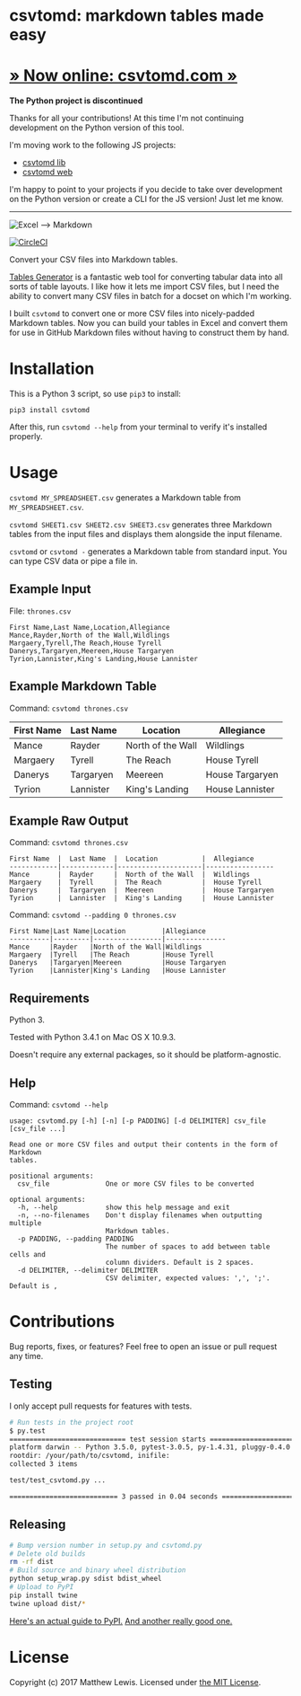 # csvtomd: markdown tables made easy

# [» Now online: csvtomd.com »](https://csvtomd.com)

**The Python project is discontinued**

Thanks for all your contributions! At this time I'm not continuing development on the Python version of this tool.

I'm moving work to the following JS projects:

* [csvtomd lib](https://github.com/mplewis/csvtomd-lib)
* [csvtomd web](https://github.com/mplewis/csvtomd-web)

I'm happy to point to your projects if you decide to take over development on the Python version or create a CLI for the JS version! Just let me know.

-----

![Excel —> Markdown](http://mplewis.com/files/csvtomd.png?)

[![CircleCI](https://circleci.com/gh/mplewis/csvtomd.svg?style=svg)](https://circleci.com/gh/mplewis/csvtomd)

Convert your CSV files into Markdown tables.

[Tables Generator](http://www.tablesgenerator.com/markdown_tables) is a fantastic web tool for converting tabular data into all sorts of table layouts. I like how it lets me import CSV files, but I need the ability to convert many CSV files in batch for a docset on which I'm working.

I built `csvtomd` to convert one or more CSV files into nicely-padded Markdown tables. Now you can build your tables in Excel and convert them for use in GitHub Markdown files without having to construct them by hand.

# Installation

This is a Python 3 script, so use `pip3` to install:

```
pip3 install csvtomd
```

After this, run `csvtomd --help` from your terminal to verify it's installed properly.

# Usage

`csvtomd MY_SPREADSHEET.csv` generates a Markdown table from `MY_SPREADSHEET.csv`.

`csvtomd SHEET1.csv SHEET2.csv SHEET3.csv` generates three Markdown tables from the input files and displays them alongside the input filename.

`csvtomd` or `csvtomd -` generates a Markdown table from standard input. You can type CSV data or pipe a file in.

## Example Input

File: `thrones.csv`

```
First Name,Last Name,Location,Allegiance
Mance,Rayder,North of the Wall,Wildlings
Margaery,Tyrell,The Reach,House Tyrell
Danerys,Targaryen,Meereen,House Targaryen
Tyrion,Lannister,King's Landing,House Lannister
```

## Example Markdown Table

Command: `csvtomd thrones.csv`

First Name  |  Last Name  |  Location           |  Allegiance
------------|-------------|---------------------|-----------------
Mance       |  Rayder     |  North of the Wall  |  Wildlings
Margaery    |  Tyrell     |  The Reach          |  House Tyrell
Danerys     |  Targaryen  |  Meereen            |  House Targaryen
Tyrion      |  Lannister  |  King's Landing     |  House Lannister

## Example Raw Output

Command: `csvtomd thrones.csv`

```
First Name  |  Last Name  |  Location           |  Allegiance
------------|-------------|---------------------|-----------------
Mance       |  Rayder     |  North of the Wall  |  Wildlings
Margaery    |  Tyrell     |  The Reach          |  House Tyrell
Danerys     |  Targaryen  |  Meereen            |  House Targaryen
Tyrion      |  Lannister  |  King's Landing     |  House Lannister
```

Command: `csvtomd --padding 0 thrones.csv`

```
First Name|Last Name|Location         |Allegiance
----------|---------|-----------------|---------------
Mance     |Rayder   |North of the Wall|Wildlings
Margaery  |Tyrell   |The Reach        |House Tyrell
Danerys   |Targaryen|Meereen          |House Targaryen
Tyrion    |Lannister|King's Landing   |House Lannister
```

## Requirements

Python 3.

Tested with Python 3.4.1 on Mac OS X 10.9.3.

Doesn't require any external packages, so it should be platform-agnostic.

## Help

Command: `csvtomd --help`

```
usage: csvtomd.py [-h] [-n] [-p PADDING] [-d DELIMITER] csv_file [csv_file ...]

Read one or more CSV files and output their contents in the form of Markdown
tables.

positional arguments:
  csv_file              One or more CSV files to be converted

optional arguments:
  -h, --help            show this help message and exit
  -n, --no-filenames    Don't display filenames when outputting multiple
                        Markdown tables.
  -p PADDING, --padding PADDING
                        The number of spaces to add between table cells and
                        column dividers. Default is 2 spaces.
  -d DELIMITER, --delimiter DELIMITER
                        CSV delimiter, expected values: ',', ';'. Default is ,
```

# Contributions

Bug reports, fixes, or features? Feel free to open an issue or pull request any time.

## Testing

I only accept pull requests for features with tests.

```sh
# Run tests in the project root
$ py.test
============================= test session starts ==============================
platform darwin -- Python 3.5.0, pytest-3.0.5, py-1.4.31, pluggy-0.4.0
rootdir: /your/path/to/csvtomd, inifile:
collected 3 items

test/test_csvtomd.py ...

=========================== 3 passed in 0.04 seconds ===========================
```

## Releasing

```sh
# Bump version number in setup.py and csvtomd.py
# Delete old builds
rm -rf dist
# Build source and binary wheel distribution
python setup_wrap.py sdist bdist_wheel
# Upload to PyPI
pip install twine
twine upload dist/*
```

[Here's an actual guide to PyPI.](https://packaging.python.org/distributing/) [And another really good one.](https://hynek.me/articles/sharing-your-labor-of-love-pypi-quick-and-dirty/)

# License

Copyright (c) 2017 Matthew Lewis. Licensed under [the MIT License](http://opensource.org/licenses/MIT).
